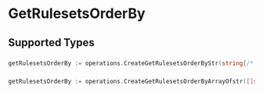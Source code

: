 # GetRulesetsOrderBy


## Supported Types

### 

```go
getRulesetsOrderBy := operations.CreateGetRulesetsOrderByStr(string{/* values here */})
```

### 

```go
getRulesetsOrderBy := operations.CreateGetRulesetsOrderByArrayOfstr([]string{/* values here */})
```

